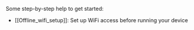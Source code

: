 Some step-by-step help to get started:

* [[Offline_wifi_setup]]: Set up WiFi access before running your device
